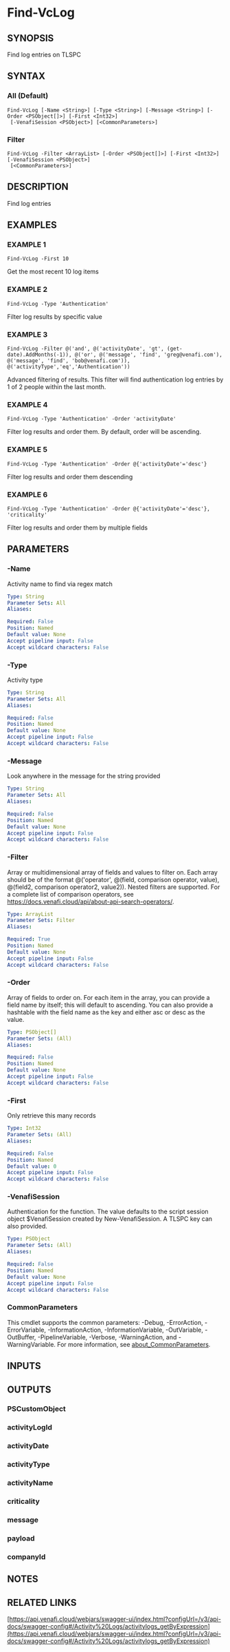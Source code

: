 # Find-VcLog

## SYNOPSIS
Find log entries on TLSPC

## SYNTAX

### All (Default)
```
Find-VcLog [-Name <String>] [-Type <String>] [-Message <String>] [-Order <PSObject[]>] [-First <Int32>]
 [-VenafiSession <PSObject>] [<CommonParameters>]
```

### Filter
```
Find-VcLog -Filter <ArrayList> [-Order <PSObject[]>] [-First <Int32>] [-VenafiSession <PSObject>]
 [<CommonParameters>]
```

## DESCRIPTION
Find log entries

## EXAMPLES

### EXAMPLE 1
```
Find-VcLog -First 10
```

Get the most recent 10 log items

### EXAMPLE 2
```
Find-VcLog -Type 'Authentication'
```

Filter log results by specific value

### EXAMPLE 3
```
Find-VcLog -Filter @('and', @('activityDate', 'gt', (get-date).AddMonths(-1)), @('or', @('message', 'find', 'greg@venafi.com'), @('message', 'find', 'bob@venafi.com')), @('activityType','eq','Authentication'))
```

Advanced filtering of results.
This filter will find authentication log entries by 1 of 2 people within the last month.

### EXAMPLE 4
```
Find-VcLog -Type 'Authentication' -Order 'activityDate'
```

Filter log results and order them.
By default, order will be ascending.

### EXAMPLE 5
```
Find-VcLog -Type 'Authentication' -Order @{'activityDate'='desc'}
```

Filter log results and order them descending

### EXAMPLE 6
```
Find-VcLog -Type 'Authentication' -Order @{'activityDate'='desc'}, 'criticality'
```

Filter log results and order them by multiple fields

## PARAMETERS

### -Name
Activity name to find via regex match

```yaml
Type: String
Parameter Sets: All
Aliases:

Required: False
Position: Named
Default value: None
Accept pipeline input: False
Accept wildcard characters: False
```

### -Type
Activity type

```yaml
Type: String
Parameter Sets: All
Aliases:

Required: False
Position: Named
Default value: None
Accept pipeline input: False
Accept wildcard characters: False
```

### -Message
Look anywhere in the message for the string provided

```yaml
Type: String
Parameter Sets: All
Aliases:

Required: False
Position: Named
Default value: None
Accept pipeline input: False
Accept wildcard characters: False
```

### -Filter
Array or multidimensional array of fields and values to filter on.
Each array should be of the format @('operator', @(field, comparison operator, value), @(field2, comparison operator2, value2)).
Nested filters are supported.
For a complete list of comparison operators, see https://docs.venafi.cloud/api/about-api-search-operators/.

```yaml
Type: ArrayList
Parameter Sets: Filter
Aliases:

Required: True
Position: Named
Default value: None
Accept pipeline input: False
Accept wildcard characters: False
```

### -Order
Array of fields to order on.
For each item in the array, you can provide a field name by itself; this will default to ascending.
You can also provide a hashtable with the field name as the key and either asc or desc as the value.

```yaml
Type: PSObject[]
Parameter Sets: (All)
Aliases:

Required: False
Position: Named
Default value: None
Accept pipeline input: False
Accept wildcard characters: False
```

### -First
Only retrieve this many records

```yaml
Type: Int32
Parameter Sets: (All)
Aliases:

Required: False
Position: Named
Default value: 0
Accept pipeline input: False
Accept wildcard characters: False
```

### -VenafiSession
Authentication for the function.
The value defaults to the script session object $VenafiSession created by New-VenafiSession.
A TLSPC key can also provided.

```yaml
Type: PSObject
Parameter Sets: (All)
Aliases:

Required: False
Position: Named
Default value: None
Accept pipeline input: False
Accept wildcard characters: False
```

### CommonParameters
This cmdlet supports the common parameters: -Debug, -ErrorAction, -ErrorVariable, -InformationAction, -InformationVariable, -OutVariable, -OutBuffer, -PipelineVariable, -Verbose, -WarningAction, and -WarningVariable. For more information, see [about_CommonParameters](http://go.microsoft.com/fwlink/?LinkID=113216).

## INPUTS

## OUTPUTS

### PSCustomObject
###     activityLogId
###     activityDate
###     activityType
###     activityName
###     criticality
###     message
###     payload
###     companyId
## NOTES

## RELATED LINKS

[https://api.venafi.cloud/webjars/swagger-ui/index.html?configUrl=/v3/api-docs/swagger-config#/Activity%20Logs/activitylogs_getByExpression](https://api.venafi.cloud/webjars/swagger-ui/index.html?configUrl=/v3/api-docs/swagger-config#/Activity%20Logs/activitylogs_getByExpression)

